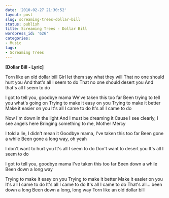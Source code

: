 ```yaml
---
date: '2010-02-27 21:30:52'
layout: post
slug: screaming-trees-dollar-bill
status: publish
title: Screaming Trees - Dollar Bill
wordpress_id: '626'
categories:
- Music
tags:
- Screaming Trees
---
```



**[Dollar Bill - Lyric]**

Torn like an old dollar bill
Girl let them say what they will
That no one should hurt you
And that's all I seem to do
That no one should desert you
And that's all I seem to do

I got to tell you, goodbye mama
We've taken this too far
Been trying to tell you what's going on
Trying to make it easy on you
Trying to make it better
Make it easier on you
It's all I came to do
It's all I came to do

Now I'm down in the light
And I must be dreaming it
Cause I see clearly, I see angels here
Bringing something to me, Mother Mercy

I told a lie, I didn't mean it
Goodbye mama, I've taken this too far
Been gone a while
Been gone a long way, oh yeah

I don't want to hurt you
It's all I seem to do
Don't want to desert you
It's all I seem to do

I got to tell you, goodbye mama
I've taken this too far
Been down a while
Been down a long way

Trying to make it easy on you
Trying to make it better
Make it easier on you
It's all I came to do
It's all I came to do
It's all I came to do
That's all... been down a long
Been down a long, long way
Torn like an old dollar bill 
